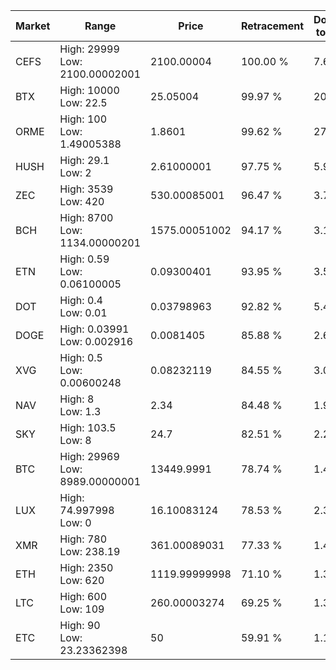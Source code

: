 | Market | Range | Price| Retracement | Doubles to 50% |
| --- | --- | --- | --- | --- |
| CEFS | High: 29999<br />Low: 2100.00002001 | 2100.00004 | 100.00 % | 7.64 |
| BTX | High: 10000<br />Low: 22.5 | 25.05004 | 99.97 % | 200.05 |
| ORME | High: 100<br />Low: 1.49005388 | 1.8601 | 99.62 % | 27.28 |
| HUSH | High: 29.1<br />Low: 2 | 2.61000001 | 97.75 % | 5.96 |
| ZEC | High: 3539<br />Low: 420 | 530.00085001 | 96.47 % | 3.73 |
| BCH | High: 8700<br />Low: 1134.00000201 | 1575.00051002 | 94.17 % | 3.12 |
| ETN | High: 0.59<br />Low: 0.06100005 | 0.09300401 | 93.95 % | 3.50 |
| DOT | High: 0.4<br />Low: 0.01 | 0.03798963 | 92.82 % | 5.40 |
| DOGE | High: 0.03991<br />Low: 0.002916 | 0.0081405 | 85.88 % | 2.63 |
| XVG | High: 0.5<br />Low: 0.00600248 | 0.08232119 | 84.55 % | 3.07 |
| NAV | High: 8<br />Low: 1.3 | 2.34 | 84.48 % | 1.99 |
| SKY | High: 103.5<br />Low: 8 | 24.7 | 82.51 % | 2.26 |
| BTC | High: 29969<br />Low: 8989.00000001 | 13449.9991 | 78.74 % | 1.45 |
| LUX | High: 74.997998<br />Low: 0 | 16.10083124 | 78.53 % | 2.33 |
| XMR | High: 780<br />Low: 238.19 | 361.00089031 | 77.33 % | 1.41 |
| ETH | High: 2350<br />Low: 620 | 1119.99999998 | 71.10 % | 1.33 |
| LTC | High: 600<br />Low: 109 | 260.00003274 | 69.25 % | 1.36 |
| ETC | High: 90<br />Low: 23.23362398 | 50 | 59.91 % | 1.13 |
